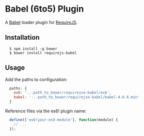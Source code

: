 Babel (6to5) Plugin
===

A [Babel](https://babeljs.io/) loader plugin for [RequireJS](http://requirejs.org).

Installation
---

```
  $ npm install -g bower
  $ bower install requirejs-babel
```

Usage
---

Add the paths to configuration:

```javascript
  paths: {
    es6: '...path_to_bower/requirejse-babel/es6',
    babel: '...path_to_bower/requirejse-babel/babel-4.6.6.min'
  }
```

Reference files via the es6! plugin name:
```javascript
  define(['es6!your-es6-module'], function(module) {
    // ...
  });
```
